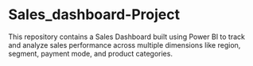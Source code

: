 # Sales_dashboard-Project
This repository contains a Sales Dashboard built using Power BI to track and analyze sales performance across multiple dimensions like region, segment, payment mode, and product categories.
